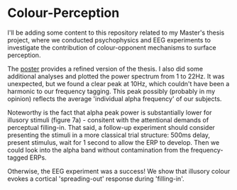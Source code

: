 # Colour-Perception
I'll be adding some content to this repository related to my Master's thesis project, where we conducted psychophysics and EEG experiments to investigate the contribution of colour-opponent mechanisms to surface perception.

The [poster](Thesis/Colour_perception_poster.pdf) provides a refined version of the thesis. I also did some additional analyses and plotted the power spectrum from 1 to 22Hz. It was unexpected, but we found a clear peak at 10Hz, which couldn't have been a harmonic to our frequency tagging. This peak possibly (probably in my opinion) reflects the average 'individual alpha frequency' of our subjects.

Noteworthy is the fact that alpha peak power is substantially lower for illusory stimuli (figure 7a) - consitent with the attentional demands of perceptual filling-in. That said, a follow-up experiment should consider presenting the stimuli in a more classical trial structure: 500ms delay, present stimulus, wait for 1 second to allow the ERP to develop. Then we could look into the alpha band without contamination from the frequency-tagged ERPs.

Otherwise, the EEG experiment was a success! We show that illusory colour evokes a cortical 'spreading-out' response during 'filling-in'.



